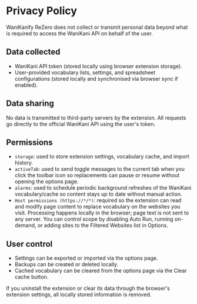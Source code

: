 ﻿# Privacy Policy

WaniKanify ReZero does not collect or transmit personal data beyond what is required to access the WaniKani API on behalf of the user.

## Data collected
- WaniKani API token (stored locally using browser extension storage).
- User-provided vocabulary lists, settings, and spreadsheet configurations (stored locally and synchronised via browser sync if enabled).

## Data sharing
No data is transmitted to third-party servers by the extension. All requests go directly to the official WaniKani API using the user's token.

## Permissions
- `storage`: used to store extension settings, vocabulary cache, and import history.
- `activeTab`: used to send toggle messages to the current tab when you click the toolbar icon so replacements can pause or resume without opening the options page.
- `alarms`: used to schedule periodic background refreshes of the WaniKani vocabulary/cache so content stays up to date without manual action.
- `Host permissions (https://*/*)`: required so the extension can read and modify page content to replace vocabulary on the websites you visit. Processing happens locally in the browser; page text is not sent to any server. You can control scope by disabling Auto Run, running on-demand, or adding sites to the Filtered Websites list in Options.

## User control
- Settings can be exported or imported via the options page.
- Backups can be created or deleted locally.
- Cached vocabulary can be cleared from the options page via the Clear cache button.

If you uninstall the extension or clear its data through the browser's extension settings, all locally stored information is removed.
